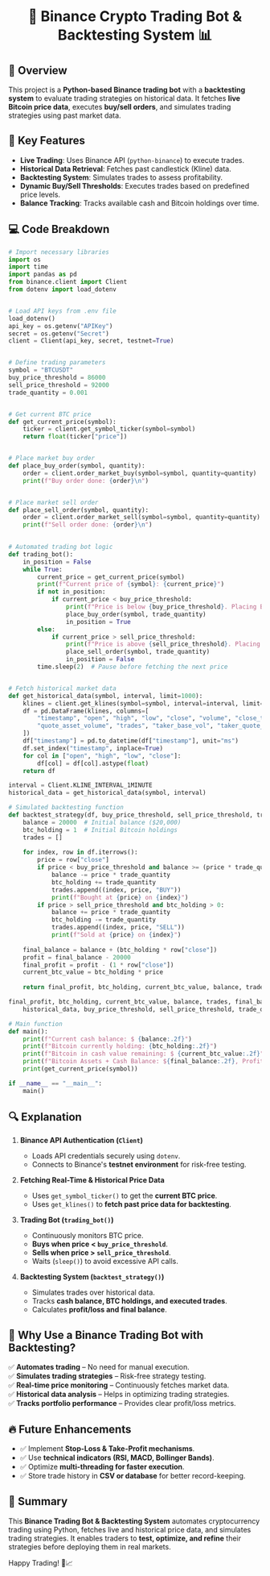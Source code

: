 <div align="center">

# 🤖 Binance Crypto Trading Bot & Backtesting System 📊

</div>

## 📖 Overview
This project is a **Python-based Binance trading bot** with a **backtesting system** to evaluate trading strategies on historical data. It fetches **live Bitcoin price data**, executes **buy/sell orders**, and simulates trading strategies using past market data.

## 🔑 Key Features
- **Live Trading**: Uses Binance API (`python-binance`) to execute trades.
- **Historical Data Retrieval**: Fetches past candlestick (Kline) data.
- **Backtesting System**: Simulates trades to assess profitability.
- **Dynamic Buy/Sell Thresholds**: Executes trades based on predefined price levels.
- **Balance Tracking**: Tracks available cash and Bitcoin holdings over time.

## 💻 Code Breakdown
```python
# Import necessary libraries
import os
import time
import pandas as pd
from binance.client import Client
from dotenv import load_dotenv


# Load API keys from .env file
load_dotenv()
api_key = os.getenv("APIKey")
secret = os.getenv("Secret")
client = Client(api_key, secret, testnet=True)


# Define trading parameters
symbol = "BTCUSDT"
buy_price_threshold = 86000
sell_price_threshold = 92000
trade_quantity = 0.001


# Get current BTC price
def get_current_price(symbol):
    ticker = client.get_symbol_ticker(symbol=symbol)
    return float(ticker["price"])


# Place market buy order
def place_buy_order(symbol, quantity):
    order = client.order_market_buy(symbol=symbol, quantity=quantity)
    print(f"Buy order done: {order}\n")


# Place market sell order
def place_sell_order(symbol, quantity):
    order = client.order_market_sell(symbol=symbol, quantity=quantity)
    print(f"Sell order done: {order}\n")
 

# Automated trading bot logic
def trading_bot():
    in_position = False
    while True:
        current_price = get_current_price(symbol)
        print(f"Current price of {symbol}: {current_price}")
        if not in_position:
            if current_price < buy_price_threshold:
                print(f"Price is below {buy_price_threshold}. Placing Buy order.")
                place_buy_order(symbol, trade_quantity)
                in_position = True
        else:
            if current_price > sell_price_threshold:
                print(f"Price is above {sell_price_threshold}. Placing Sell order.") 
                place_sell_order(symbol, trade_quantity)
                in_position = False
        time.sleep(2)  # Pause before fetching the next price


# Fetch historical market data
def get_historical_data(symbol, interval, limit=1000):
    klines = client.get_klines(symbol=symbol, interval=interval, limit=limit)
    df = pd.DataFrame(klines, columns=[
        "timestamp", "open", "high", "low", "close", "volume", "close_time",
        "quote_asset_volume", "trades", "taker_base_vol", "taker_quote_vol", "ignore"
    ])
    df["timestamp"] = pd.to_datetime(df["timestamp"], unit="ms")
    df.set_index("timestamp", inplace=True)
    for col in ["open", "high", "low", "close"]:
        df[col] = df[col].astype(float)
    return df

interval = Client.KLINE_INTERVAL_1MINUTE
historical_data = get_historical_data(symbol, interval)

# Simulated backtesting function
def backtest_strategy(df, buy_price_threshold, sell_price_threshold, trade_quantity):
    balance = 20000  # Initial balance ($20,000)
    btc_holding = 1  # Initial Bitcoin holdings
    trades = []
    
    for index, row in df.iterrows():
        price = row["close"]
        if price < buy_price_threshold and balance >= (price * trade_quantity):
            balance -= price * trade_quantity
            btc_holding += trade_quantity
            trades.append((index, price, "BUY"))
            print(f"Bought at {price} on {index}")
        if price > sell_price_threshold and btc_holding > 0:
            balance += price * trade_quantity
            btc_holding -= trade_quantity
            trades.append((index, price, "SELL"))
            print(f"Sold at {price} on {index}")
    
    final_balance = balance + (btc_holding * row["close"])
    profit = final_balance - 20000
    final_profit = profit - (1 * row["close"])
    current_btc_value = btc_holding * price
    
    return final_profit, btc_holding, current_btc_value, balance, trades, final_balance, profit

final_profit, btc_holding, current_btc_value, balance, trades, final_balance, profit = backtest_strategy(
    historical_data, buy_price_threshold, sell_price_threshold, trade_quantity)

# Main function
def main():
    print(f"Current cash balance: $ {balance:.2f}")
    print(f"Bitcoin currently holding: {btc_holding:.2f}")
    print(f"Bitcoin in cash value remaining: $ {current_btc_value:.2f}")
    print(f"Bitcoin Assets + Cash Balance: ${final_balance:.2f}, Profit: ${final_profit:.2f}")
    print(get_current_price(symbol))

if __name__ == "__main__":
    main()
```

## 🔍 Explanation
1. **Binance API Authentication (`Client`)**
   - Loads API credentials securely using `dotenv`.
   - Connects to Binance's **testnet environment** for risk-free testing.

2. **Fetching Real-Time & Historical Price Data**
   - Uses `get_symbol_ticker()` to get the **current BTC price**.
   - Uses `get_klines()` to **fetch past price data for backtesting**.

3. **Trading Bot (`trading_bot()`)**
   - Continuously monitors BTC price.
   - **Buys when price < `buy_price_threshold`**.
   - **Sells when price > `sell_price_threshold`**.
   - Waits (`sleep()`) to avoid excessive API calls.

4. **Backtesting System (`backtest_strategy()`)**
   - Simulates trades over historical data.
   - Tracks **cash balance, BTC holdings, and executed trades**.
   - Calculates **profit/loss and final balance**.

## 🚀 Why Use a Binance Trading Bot with Backtesting?
✅ **Automates trading** – No need for manual execution.  
✅ **Simulates trading strategies** – Risk-free strategy testing.  
✅ **Real-time price monitoring** – Continuously fetches market data.  
✅ **Historical data analysis** – Helps in optimizing trading strategies.  
✅ **Tracks portfolio performance** – Provides clear profit/loss metrics.  

## 🔥 Future Enhancements
- ✅ Implement **Stop-Loss & Take-Profit mechanisms**.
- ✅ Use **technical indicators (RSI, MACD, Bollinger Bands)**.
- ✅ Optimize **multi-threading for faster execution**.
- ✅ Store trade history in **CSV or database** for better record-keeping.

## 🎯 Summary
This **Binance Trading Bot & Backtesting System** automates cryptocurrency trading using Python, fetches live and historical price data, and simulates trading strategies. It enables traders to **test, optimize, and refine** their strategies before deploying them in real markets.

Happy Trading! 🚀📈


